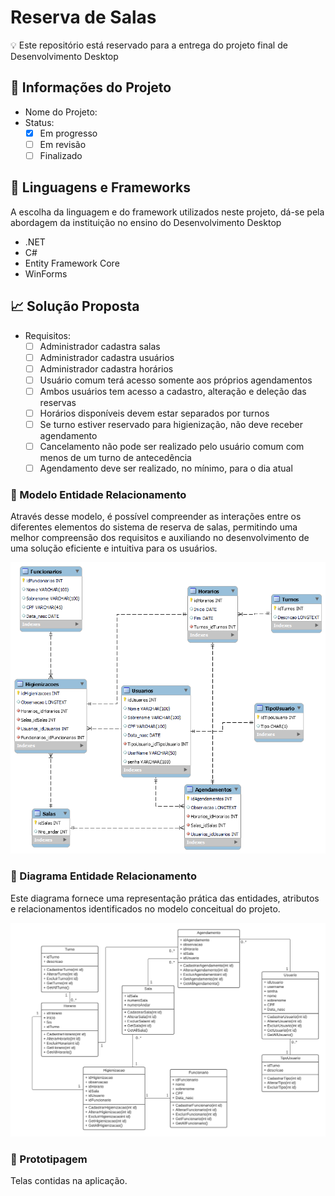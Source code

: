 # Reserva de Salas

:bulb: Este repositório está reservado para a entrega do projeto final de Desenvolvimento Desktop

## :beginner: Informações do Projeto

- Nome do Projeto:
- Status: 
    - [x] Em progresso
    - [ ] Em revisão
    - [ ] Finalizado

## :triangular_flag_on_post: Linguagens e Frameworks

A escolha da linguagem e do framework utilizados neste projeto, dá-se pela abordagem da instituição no ensino do Desenvolvimento Desktop

- .NET
- C#
- Entity Framework Core
- WinForms

## 📈  Solução Proposta

- Requisitos:
    - [ ] Administrador cadastra salas
    - [ ] Administrador cadastra usuários
    - [ ] Administrador cadastra horários
    - [ ] Usuário comum terá acesso somente aos próprios agendamentos
    - [ ] Ambos usuários tem acesso a cadastro, alteração e deleção das reservas
    - [ ] Horários disponíveis devem estar separados por turnos
    - [ ] Se turno estiver reservado para higienização, não deve receber agendamento
    - [ ] Cancelamento não pode ser realizado pelo usuário comum com menos de um turno de antecedência
    - [ ] Agendamento deve ser realizado, no mínimo, para o dia atual

### :small_blue_diamond: Modelo Entidade Relacionamento

Através desse modelo, é possível compreender as interações entre os diferentes elementos do sistema de reserva de salas, permitindo uma melhor compreensão dos requisitos e auxiliando no desenvolvimento de uma solução eficiente e intuitiva para os usuários.

<img src= "img/MER_1.2.png"/>

### :small_blue_diamond: Diagrama Entidade Relacionamento
Este diagrama fornece uma representação prática das entidades, atributos e relacionamentos identificados no modelo conceitual do projeto.

<img src= "img/DER.png"/>

### :small_blue_diamond: Prototipagem
Telas contidas na aplicação.
